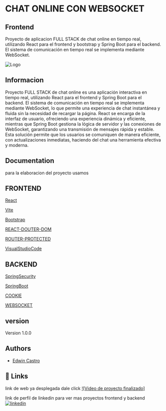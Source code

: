 
# CHAT ONLINE CON WEBSOCKET

## Frontend

Proyecto de aplicacion FULL STACK de chat online en tiempo real, utilizando React para el frontend y bootstrap y Spring Boot para el backend. El sistema de comunicación en tiempo real se implementa mediante WebSocket. 


![Logo](https://i.pinimg.com/736x/d2/fc/1a/d2fc1a92a4ec53257bca689e60f12f14.jpg)


## Informacion

Proyecto FULL STACK de chat online es una aplicación interactiva en tiempo real, utilizando React para el frontend y Spring Boot para el backend. El sistema de comunicación en tiempo real se implementa mediante WebSocket, lo que permite una experiencia de chat instantánea y fluida sin la necesidad de recargar la página. React se encarga de la interfaz de usuario, ofreciendo una experiencia dinámica y eficiente, mientras que Spring Boot gestiona la lógica de servidor y las conexiones de WebSocket, garantizando una transmisión de mensajes rápida y estable. Esta solución permite que los usuarios se comuniquen de manera eficiente, con actualizaciones inmediatas, haciendo del chat una herramienta efectiva y moderna.


## Documentation

para la elaboracion del proyecto usamos 

## FRONTEND

[React](https://es.react.dev/)

[Vite](https://vite.dev/)

[Bootstrap](https://getbootstrap.com/)

[REACT-DOUTER-DOM](https://reactrouter.com/)

[ROUTER-PROTECTED](https://www.robinwieruch.de/react-router-private-routes/)

[VisualStudioCode](https://code.visualstudio.com/)

## BACKEND

[SpringSecurity](https://spring.io/projects/spring-security)

[SpringBoot](https://spring.io/projects/spring-boot)

[COOKIE](https://docs.spring.io/spring-session/reference/guides/java-custom-cookie.html)

[WEBSOCKET](https://spring.io/guides/gs/messaging-stomp-websocket)


## version

Version 1.0.0


## Authors

- [Edwin Castro](https://www.linkedin.com/in/edwin-castro-13a763272/)


## 🔗 Links
link de web ya desplegada dale click 
[![Video de proyecto finalizado]](https://youtu.be/3df7MBJii8Y?si=9372C_2KmeYCYZWL)

link de perfil de linkedin para ver mas proyectos frontend y backend
[![linkedin](https://img.shields.io/badge/linkedin-0A66C2?style=for-the-badge&logo=linkedin&logoColor=gold)](https://www.linkedin.com/in/edwin-castro-13a763272/)


